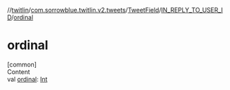 //[twitlin](../../../index.md)/[com.sorrowblue.twitlin.v2.tweets](../../index.md)/[TweetField](../index.md)/[IN_REPLY_TO_USER_ID](index.md)/[ordinal](ordinal.md)



# ordinal  
[common]  
Content  
val [ordinal](ordinal.md): [Int](https://kotlinlang.org/api/latest/jvm/stdlib/kotlin/-int/index.html)  




